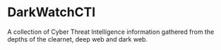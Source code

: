 # DarkWatchCTI
A collection of Cyber Threat Intelligence information gathered from the depths of the clearnet, deep web and dark web.
